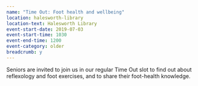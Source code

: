 ```yaml
---
name: "Time Out: Foot health and wellbeing"
location: halesworth-library
location-text: Halesworth Library
event-start-date: 2019-07-03
event-start-time: 1030
event-end-time: 1200
event-category: older
breadcrumb: y
---
```


Seniors are invited to join us in our regular Time Out slot to find out about reflexology and foot exercises, and to share their foot-health knowledge.
